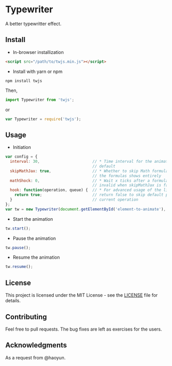 # Typewriter
A better typewritter effect. 

## Install
* In-browser installization
```html
<script src="/path/to/twjs.min.js"></script>
```
* Install with yarn or npm
```
npm install twjs
```
Then, 
```js
import Typewriter from 'twjs';
```
or
```js
var Typewriter = require('twjs');
```

## Usage
* Initiation
```js
var config = {
  interval: 30,                       // * Time interval for the animation, 30 by
                                      // default
  skipMathJax: true,                  // * Whether to skip Math formulas so that
                                      // the formulas shows entirely
  mathShock: 0,                       // * Wait x ticks after a formula is shown;
                                      // invalid when skipMathJax is false
  hook: function(operation, queue) {  // * For advanced usage of the library;
    return true;                      // return false to skip default process of
  }                                   // current operation
};
var tw = new Typewriter(document.getElementById('element-to-animate'), config);
```

* Start the animation
```js
tw.start();
```

* Pause the animation
```js
tw.pause();
```

* Resume the animation
```js
tw.resume();
```

## License
This project is licensed under the MIT License - see the [LICENSE](LICENSE) file for details.

## Contributing
Feel free to pull requests. The bug fixes are left as exercises for the users. 

## Acknowledgments
As a request from @haoyun. 